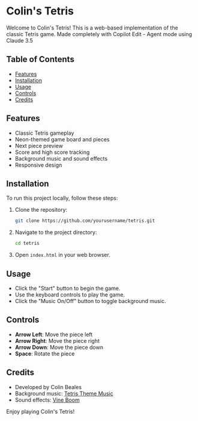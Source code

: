 # Colin's Tetris

Welcome to Colin's Tetris! This is a web-based implementation of the classic Tetris game.
Made completely with Copilot Edit - Agent mode using Claude 3.5

## Table of Contents

- [Features](#features)
- [Installation](#installation)
- [Usage](#usage)
- [Controls](#controls)
- [Credits](#credits)

## Features

- Classic Tetris gameplay
- Neon-themed game board and pieces
- Next piece preview
- Score and high score tracking
- Background music and sound effects
- Responsive design

## Installation

To run this project locally, follow these steps:

1. Clone the repository:
    ```sh
    git clone https://github.com/yourusername/tetris.git
    ```
2. Navigate to the project directory:
    ```sh
    cd tetris
    ```
3. Open `index.html` in your web browser.

## Usage

- Click the "Start" button to begin the game.
- Use the keyboard controls to play the game.
- Click the "Music On/Off" button to toggle background music.

## Controls

- **Arrow Left**: Move the piece left
- **Arrow Right**: Move the piece right
- **Arrow Down**: Move the piece down
- **Space**: Rotate the piece

## Credits

- Developed by Colin Beales
- Background music: [Tetris Theme Music](https://ia802905.us.archive.org/11/items/TetrisThemeMusic/Tetris.ogg)
- Sound effects: [Vine Boom](https://www.myinstants.com/media/sounds/vine-boom.mp3)

Enjoy playing Colin's Tetris!